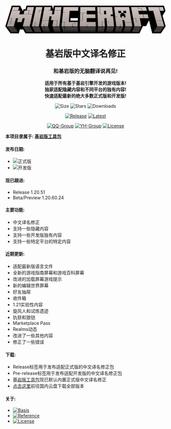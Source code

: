 <div align="center">

![Title](images/minceraft.png)

<h1>基岩版中文译名修正</h1>

<h3>和基岩版的无脑翻译说再见!</h3>

<b>适用于所有基于基岩引擎开发的游戏版本!<br>独家适配隐藏内容和不同平台的独有内容!<br>快速适配最新的绝大多数正式版和开发版!</b>

![Size](https://img.shields.io/github/repo-size/Spectrollay/mclang_cn?color=skyblue&label=仓库大小)   ![Stars](https://img.shields.io/github/stars/Spectrollay/mclang_cn?color=greenyellow&label=星标数)   ![Downloads](https://img.shields.io/github/downloads/Spectrollay/mclang_cn/total?label=总下载量)

[![Release](https://img.shields.io/github/v/release/Spectrollay/mclang_cn?color=20A162&label=正式版)](https://github.com/Spectrollay/mclang_cn/releases/latest)   [![Latest](https://img.shields.io/github/v/release/Spectrollay/mclang_cn?color=43B244&include_prereleases&label=最新版)](https://github.com/Spectrollay/mclang_cn/releases)

[![QQ-Group](https://img.shields.io/badge/QQ-%E7%BE%A4%E7%BB%84-blue)](https://qm.qq.com/cgi-bin/qm/qr?_wv=1027&k=WVA6aPqtv99hiYleW7vUq5OsBIufCAB1&authKey=B0%2BaXMCTqnmQrGh0wzCZTyWTIPyHS%2FPEM5QXcFfVwroFowNnzs6Yg1er1%2F8Fekqp&noverify=0&group_code=833473609)   [![YH-Group](https://img.shields.io/badge/云湖-%E7%BE%A4%E7%BB%84-blue)](https://yhfx.jwznb.com/share?key=VyTE7W7sLwRl&ts=1684642802)   [![License](https://img.shields.io/badge/%E5%8D%8F%E8%AE%AE-CC%20BY--NC--SA%204.0-ff69b4)](https://creativecommons.org/licenses/by-nc-sa/4.0/deed.zh-Hans)

</div>

<b>本项目隶属于: <a href="https://github.com/Spectrollay/mcpack_bk">基岩版工具包</a></b>

<h4>发布日期:</h4>

- ![正式版](https://img.shields.io/github/release-date/Spectrollay/mclang_cn?label=正式版)
- ![开发版](https://img.shields.io/github/release-date-pre/Spectrollay/mclang_cn?label=开发版)

<h4>现已跟进:</h4>

- Release 1.20.51
- Beta/Preview 1.20.60.24

<h4>主要功能:</h4>

- 中文译名修正
- 支持一些隐藏内容
- 支持一些开发版独有内容
- 支持一些特定平台的特定内容

<h4>近期更新:</h4>

- 适配最新版语言文件
- 全新的游戏指南屏幕和游戏百科屏幕
- 改进的加载屏幕游戏提示
- 新的编辑世界屏幕
- 好友抽屉
- 收件箱
- 1.21实验性内容
- 旋风人和试炼遗迹
- 犰狳和狼铠
- Marketplace Pass
- Realms动态
- 改进了一些其他内容
- 修正了一些错误

<h4>下载:</h4>

- Release标签用于发布适配正式版的中文译名修正包
- Pre-release标签用于发布适配开发版的中文译名修正包
- [基岩版工具包](https://github.com/Spectrollay/mcpack_bk)现已默认内置正式版中文译名修正
- [点击这里](https://pan.huang1111.cn/s/5eOAul?path=/)前往国内云盘下载全部版本

<h4>关于:</h4>

- [![Basis](https://img.shields.io/badge/%E5%9F%BA%E4%BA%8E-Minecraft%20Wiki-ff69b4)](https://minecraft.fandom.com/zh/wiki/Minecraft_Wiki)
- [![Reference](https://img.shields.io/badge/%E5%8F%82%E8%80%83-Crowdin-ff69b4)](https://crowdin.com/translate/minecraft/10038/enus-zhcn?filter=basic&value=0)
- [![License](https://img.shields.io/badge/%E5%8D%8F%E8%AE%AE-CC%20BY--NC--SA%204.0-ff69b4)](https://creativecommons.org/licenses/by-nc-sa/4.0/deed.zh-Hans)
